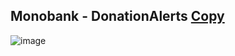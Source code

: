 ## Monobank - DonationAlerts [Copy](https://cutt.ly/BwyynE4l)
![image](https://github.com/OR1GG1N2/MONOdonate-Restyle/assets/83551876/a7eb23fc-443d-4fb5-8312-8b64515b6f93)
